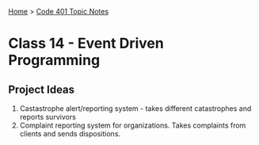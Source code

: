 [Home](../README.md) > [Code 401 Topic Notes](../401topicNotes.md)

# Class 14 - Event Driven Programming

## Project Ideas

1. Castastrophe alert/reporting system - takes different catastrophes and reports survivors
2. Complaint reporting system for organizations. Takes complaints from clients and sends dispositions.
